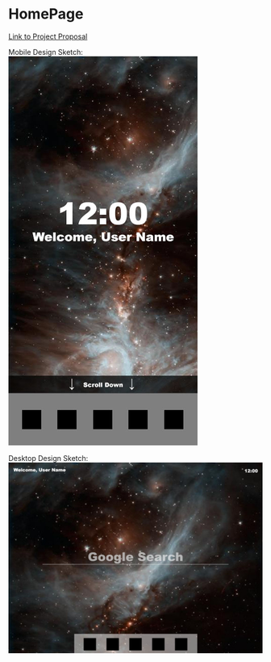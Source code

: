 # HomePage

[Link to Project Proposal](https://docs.google.com/document/d/1eUlVbwn00N0Hz7KFeAcO-brKU4Sb-6ueqrEJiC-mO3c/edit?usp=sharing)

Mobile Design Sketch:
![Mobile Sketch](./assets/images/sketches/mobile-sketch.jpg)

Desktop Design Sketch:
![Desktop Sketch](./assets/images/sketches/desktop-sketch.jpg)

